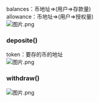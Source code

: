 balances：币地址=>(用户=>存款量)<br />allowance：币地址=>(用户=>授权量)<br />![图片.png](https://cdn.nlark.com/yuque/0/2024/png/27181615/1705069281717-81765baa-c0dd-4483-85bb-ba785b3108a7.png#averageHue=%2323263a&clientId=ud07f764e-2bc1-4&from=paste&height=152&id=u8baa78a0&originHeight=228&originWidth=957&originalType=binary&ratio=1.5&rotation=0&showTitle=false&size=36061&status=done&style=none&taskId=u8c76dab5-fc4c-4108-a454-75936e1c493&title=&width=638)
<a name="N4ZYj"></a>
### deposite()
token：要存的币的地址<br />![图片.png](https://cdn.nlark.com/yuque/0/2024/png/27181615/1705069102777-701d5661-73b0-442f-847e-ecdc9de80f39.png#averageHue=%2324273a&clientId=ud07f764e-2bc1-4&from=paste&height=299&id=uc49228a3&originHeight=449&originWidth=1005&originalType=binary&ratio=1.5&rotation=0&showTitle=false&size=66933&status=done&style=none&taskId=u741ff281-e420-4e9e-b3f2-d63e384db1b&title=&width=670)
<a name="aHZyI"></a>
### withdraw()
![图片.png](https://cdn.nlark.com/yuque/0/2024/png/27181615/1705069225719-ca6f26b7-179a-40ce-91aa-920e28d487b9.png#averageHue=%2324273b&clientId=ud07f764e-2bc1-4&from=paste&height=255&id=u887ab0d8&originHeight=382&originWidth=926&originalType=binary&ratio=1.5&rotation=0&showTitle=false&size=66458&status=done&style=none&taskId=udc737b71-6d89-4508-ae48-9118baab7e0&title=&width=617.3333333333334)

